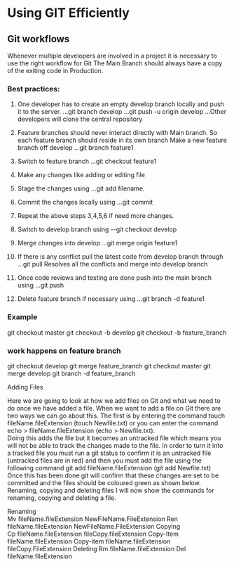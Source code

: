# Using GIT Efficiently

## Git workflows
Whenever multiple developers are involved in a project it is necessary to use the right workflow for Git
The Main Branch should always have a copy of the exiting code in Production.

### Best practices:

1. One developer has to create an empty develop branch locally and push it to the server.
...git branch develop
...git push -u origin develop
...Other developers will clone the central repository 

2. Feature branches should never interact directly with Main branch.  So each feature branch should reside in its own branch
Make a new feature branch off develop 
...git branch feature1

3. Switch to feature branch 
...git checkout feature1

4.  Make any changes like adding  or editing file

5. Stage the changes using
...git add filename.

6. Commit the changes locally using
...git commit 

7. Repeat the above steps 3,4,5,6 if need more changes.

8. Switch to develop branch using
--git checkout develop

9.  Merge changes into develop 
...git merge origin feature1 

10.  If there is any conflict pull the latest code from develop branch through
...git pull
Resolves all the conflicts and merge into develop branch

11. Once code reviews and testing are done push into the main branch using
...git push 

12.  Delete feature branch if necessary using 
...git branch -d feature1

### Example
git checkout master
git checkout -b develop
git checkout -b feature_branch
### work happens on feature branch
git checkout develop
git merge feature_branch
git checkout master
git merge develop
git branch -d feature_branch


Adding Files 
 
Here we are going to look at how we add files on Git and what we need to do once we have added a file. 
When we want to add a file on Git there are two ways we can go about this. The first is by entering the command touch fileName.fileExtension (touch Newfile.txt) or you can enter the command echo > fileName.fileExtension (echo > Newfile.txt).  
Doing this adds the file but it becomes an untracked file which means you will not be able to track the changes made to the file. In order to turn it into a tracked file you must run a git status to confirm it is an untracked file (untracked files are in red) and then you must add the file using the following command git add fileName.fileExtension (git add Newfile.txt) Once this has been done git will confirm that these changes are set to be committed and the files should be coloured green as shown below.  
Renaming, copying and deleting files 
I will now show the commands for renaming, copying and deleting a file. 
 
Renaming  
Mv fileName.fileExtension NewFileName.FileExtension 
Ren fileName.fileExtension NewFileName.FileExtension 
Copying  
Cp fileName.fileExtension fileCopy.fileExtension 
Copy-Item fileName.fileExtension 
Copy-item fileName.fileExtension fileCopy.FileExtension 
Deleting 
Rm fileName.fileExtension 
Del fileName.fileExtension 